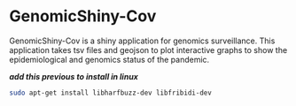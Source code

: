 # GenomicShiny-Cov

GenomicShiny-Cov is a shiny application for genomics surveillance. This application takes tsv files and geojson to plot interactive graphs to show the epidemiological and genomics status of the pandemic.

***add this previous to install in linux***

```bash
sudo apt-get install libharfbuzz-dev libfribidi-dev
```
